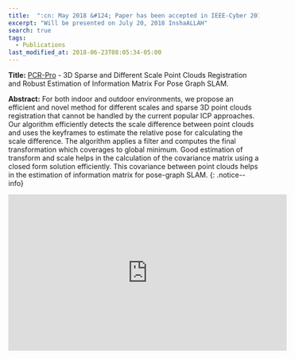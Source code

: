 ```yaml
---
title:  ":cn: May 2018 &#124; Paper has been accepted in IEEE-Cyber 2018"
excerpt: "Will be presented on July 20, 2018 InshaALLAH"
search: true
tags: 
  - Publications
last_modified_at: 2018-06-23T08:05:34-05:00
---
```


**Title:** [PCR-Pro](https://sites.google.com/view/pcr-pro) - 3D Sparse and Different Scale Point Clouds Registration and Robust Estimation of Information Matrix For Pose Graph SLAM.

**Abstract:** For both indoor and outdoor environments, we propose an efficient and novel method for different scales and sparse 3D point clouds registration that cannot be handled by the current popular ICP approaches. Our algorithm efficiently detects the scale difference  between point clouds and uses the keyframes to estimate the relative pose for calculating the scale difference.  The algorithm applies a filter and computes the final transformation which coverages to global minimum. Good estimation of transform and scale helps in the calculation of the covariance matrix using a closed form solution efficiently. This covariance between point clouds helps in the estimation of information matrix for pose-graph SLAM.
{: .notice--info}

<iframe width="560" height="315" src="https://www.youtube.com/embed/jVjiV6BOH10" frameborder="0" allow="autoplay; encrypted-media" allowfullscreen></iframe>
